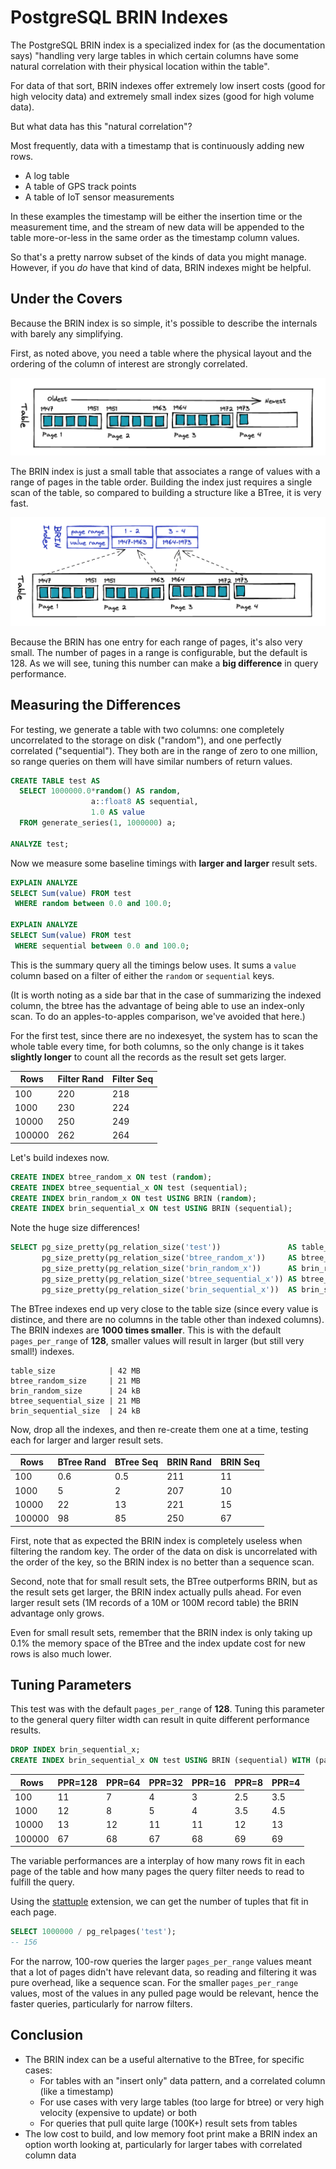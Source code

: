 # PostgreSQL BRIN Indexes

The PostgreSQL BRIN index is a specialized index for (as the documentation says) "handling very large tables in which certain columns have some natural correlation with their physical location within the table".

For data of that sort, BRIN indexes offer extremely low insert costs (good for high velocity data) and extremely small index sizes (good for high volume data).

But what data has this "natural correlation"?

Most frequently, data with a timestamp that is continuously adding new rows. 

* A log table
* A table of GPS track points
* A table of IoT sensor measurements

In these examples the timestamp will be either the insertion time or the measurement time, and the stream of new data will be appended to the table more-or-less in the same order as the timestamp column values.

So that's a pretty narrow subset of the kinds of data you might manage. However, if you *do* have that kind of data, BRIN indexes might be helpful.

## Under the Covers

Because the BRIN index is so simple, it's possible to describe the internals with barely any simplifying.

First, as noted above, you need a table where the physical layout and the ordering of the column of interest are strongly correlated.

![Correlated Table](img/brin-table.png)

The BRIN index is just a small table that associates a range of values with a range of pages in the table order. Building the index just requires a single scan of the table, so compared to building a structure like a BTree, it is very fast. 

![Index Structure](img/brin-index.png)

Because the BRIN has one entry for each range of pages, it's also very small. The number of pages in a range is configurable, but the default is 128. As we will see, tuning this number can make a **big difference** in query performance.


## Measuring the Differences

For testing, we generate a table with two columns: one completely uncorrelated to the storage on disk ("random"), and one perfectly correlated ("sequential"). They both are in the range of zero to one million, so range queries on them will have similar numbers of return values.

```sql
CREATE TABLE test AS 
  SELECT 1000000.0*random() AS random, 
                  a::float8 AS sequential,
                  1.0 AS value
  FROM generate_series(1, 1000000) a;

ANALYZE test;
```

Now we measure some baseline timings with **larger and larger** result sets.

```sql
EXPLAIN ANALYZE 
SELECT Sum(value) FROM test
 WHERE random between 0.0 and 100.0;

EXPLAIN ANALYZE 
SELECT Sum(value) FROM test
 WHERE sequential between 0.0 and 100.0;
```

This is the summary query all the timings below uses. It sums a `value` column based on a filter of either the `random` or `sequential` keys.

(It is worth noting as a side bar that in the case of summarizing the indexed column, the btree has the advantage of being able to use an index-only scan. To do an apples-to-apples comparison, we've avoided that here.)

For the first test, since there are no indexesyet, the system has to scan the whole table every time, for both columns, so the only change is it takes **slightly longer** to count all the records as the result set gets larger.

| Rows   | Filter Rand | Filter Seq |
|--------|-------------|------------|
| 100    | 220         | 218        |
| 1000   | 230         | 224        |
| 10000  | 250         | 249        |
| 100000 | 262         | 264        |

Let's build indexes now.

```sql
CREATE INDEX btree_random_x ON test (random);
CREATE INDEX btree_sequential_x ON test (sequential);
CREATE INDEX brin_random_x ON test USING BRIN (random);
CREATE INDEX brin_sequential_x ON test USING BRIN (sequential);
```

Note the huge size differences!

```sql
SELECT pg_size_pretty(pg_relation_size('test'))               AS table_size,
       pg_size_pretty(pg_relation_size('btree_random_x'))     AS btree_random_size,
       pg_size_pretty(pg_relation_size('brin_random_x'))      AS brin_random_size,
       pg_size_pretty(pg_relation_size('btree_sequential_x')) AS btree_sequential_size,
       pg_size_pretty(pg_relation_size('brin_sequential_x'))  AS brin_sequential_size;
```

The BTree indexes end up very close to the table size (since every value is distince, and there are no columns in the table other than indexed columns). The BRIN indexes are **1000 times smaller**. This is with the default `pages_per_range` of **128**, smaller values will result in larger (but still very small!) indexes.

```
table_size            | 42 MB
btree_random_size     | 21 MB
brin_random_size      | 24 kB
btree_sequential_size | 21 MB
brin_sequential_size  | 24 kB
```

Now, drop all the indexes, and then re-create them one at a time, testing each for larger and larger result sets.

| Rows   | BTree Rand | BTree Seq | BRIN Rand | BRIN Seq |
|--------|------------|-----------|-----------|----------|
| 100    | 0.6        | 0.5       | 211       | 11       |
| 1000   | 5          | 2         | 207       | 10       |
| 10000  | 22         | 13        | 221       | 15       |
| 100000 | 98         | 85        | 250       | 67       |

First, note that as expected the BRIN index is completely useless when filtering the random key. The order of the data on disk is uncorrelated with the order of the key, so the BRIN index is no better than a sequence scan.

Second, note that for small result sets, the BTree outperforms BRIN, but as the result sets get larger, the BRIN index actually pulls ahead. For even larger result sets (1M records of a 10M or 100M record table) the BRIN advantage only grows.

Even for small result sets, remember that the BRIN index is only taking up 0.1% the memory space of the BTree and the index update cost for new rows is also much lower.

## Tuning Parameters

This test was with the default `pages_per_range` of **128**. Tuning this parameter to the general query filter width can result in quite different performance results.

```sql
DROP INDEX brin_sequential_x;
CREATE INDEX brin_sequential_x ON test USING BRIN (sequential) WITH (pages_per_range=64);
```

| Rows   | PPR=128 | PPR=64 | PPR=32 | PPR=16 | PPR=8 | PPR=4 |
|--------|---------|--------|--------|--------|-------|-------|
| 100    | 11      | 7      | 4      | 3      | 2.5   | 3.5   |
| 1000   | 12      | 8      | 5      | 4      | 3.5   | 4.5   |
| 10000  | 13      | 12     | 11     | 11     | 12    | 13    |
| 100000 | 67      | 68     | 67     | 68     | 69    | 69    |

The variable performances are a interplay of how many rows fit in each page of the table and how many pages the query filter needs to read to fulfill the query.

Using the [stattuple](https://www.postgresql.org/docs/current/pgstattuple.html) extension, we can get the number of tuples that fit in each page.

```sql
SELECT 1000000 / pg_relpages('test');
-- 156
```

For the narrow, 100-row queries the larger `pages_per_range` values meant that a lot of pages didn't have relevant data, so reading and filtering it was pure overhead, like a sequence scan. For the smaller `pages_per_range` values, most of the values in any pulled page would be relevant, hence the faster queries, particularly for narrow filters.

## Conclusion

* The BRIN index can be a useful alternative to the BTree, for specific cases:
  * For tables with an "insert only" data pattern, and a correlated column (like a timestamp)
  * For use cases with very large tables (too large for btree) or very high velocity (expensive to update) or both
  * For queries that pull quite large (100K+) result sets from tables
* The low cost to build, and low memory foot print make a BRIN index an option worth looking at, particularly for larger tabes with correlated column data

